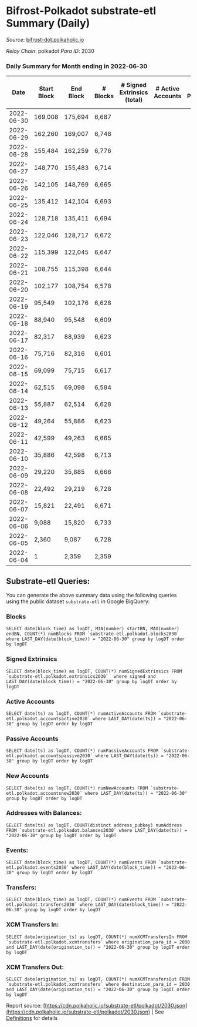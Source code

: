 # Bifrost-Polkadot substrate-etl Summary (Daily)

_Source_: [bifrost-dot.polkaholic.io](https://bifrost-dot.polkaholic.io)

*Relay Chain*: polkadot
*Para ID*: 2030



### Daily Summary for Month ending in 2022-06-30


| Date | Start Block | End Block | # Blocks | # Signed Extrinsics (total) | # Active Accounts | # Passive | # New | # Addresses with Balances | # Events | # Transfers | # XCM Transfers In | # XCM Transfers Out | Issues | 
| ---- | ----------- | --------- | -------- | --------------------------- | ----------------- | --------- | ----- | ------------------------- | -------- | ----------- | ------------------ | ------------------- | ------ |
| 2022-06-30 | 169,008 | 175,694 | 6,687 |  |  |  |  | 6 | 13,381 |   |   |   |  |
| 2022-06-29 | 162,260 | 169,007 | 6,748 |  |  |  |  | 6 | 13,499 |   |   |   |  |
| 2022-06-28 | 155,484 | 162,259 | 6,776 |  |  |  |  | 6 | 13,556 |   |   |   |  |
| 2022-06-27 | 148,770 | 155,483 | 6,714 |  |  |  |  | 6 | 13,432 |   |   |   |  |
| 2022-06-26 | 142,105 | 148,769 | 6,665 |  |  |  |  | 6 | 13,334 |   |   |   |  |
| 2022-06-25 | 135,412 | 142,104 | 6,693 |  |  |  |  | 6 | 13,389 |   |   |   |  |
| 2022-06-24 | 128,718 | 135,411 | 6,694 |  |  |  |  | 6 | 13,395 |   |   |   |  |
| 2022-06-23 | 122,046 | 128,717 | 6,672 |  |  |  |  | 6 | 13,348 |   |   |   |  |
| 2022-06-22 | 115,399 | 122,045 | 6,647 |  |  |  |  | 6 | 13,297 |   |   |   |  |
| 2022-06-21 | 108,755 | 115,398 | 6,644 |  |  |  |  | 6 | 13,292 |   |   |   |  |
| 2022-06-20 | 102,177 | 108,754 | 6,578 |  |  |  |  | 6 | 13,160 |   |   |   |  |
| 2022-06-19 | 95,549 | 102,176 | 6,628 |  |  |  |  | 6 | 13,259 |   |   |   |  |
| 2022-06-18 | 88,940 | 95,548 | 6,609 |  |  |  |  | 6 | 13,222 |   |   |   |  |
| 2022-06-17 | 82,317 | 88,939 | 6,623 |  |  |  |  | 6 | 13,253 |   |   |   |  |
| 2022-06-16 | 75,716 | 82,316 | 6,601 |  |  |  |  | 6 | 13,205 |   |   |   |  |
| 2022-06-15 | 69,099 | 75,715 | 6,617 |  |  |  |  | 6 | 13,238 |   |   |   |  |
| 2022-06-14 | 62,515 | 69,098 | 6,584 |  |  |  |  | 6 | 13,172 |   |   |   |  |
| 2022-06-13 | 55,887 | 62,514 | 6,628 |  |  |  |  | 6 | 13,259 |   |   |   |  |
| 2022-06-12 | 49,264 | 55,886 | 6,623 |  |  |  |  | 6 | 13,250 |   |   |   |  |
| 2022-06-11 | 42,599 | 49,263 | 6,665 |  |  |  |  | 6 | 13,337 |   |   |   |  |
| 2022-06-10 | 35,886 | 42,598 | 6,713 |  |  |  |  | 6 | 13,430 |   |   |   |  |
| 2022-06-09 | 29,220 | 35,885 | 6,666 |  |  |  |  | 6 | 13,335 |   |   |   |  |
| 2022-06-08 | 22,492 | 29,219 | 6,728 |  |  |  |  | 6 | 13,460 |   |   |   |  |
| 2022-06-07 | 15,821 | 22,491 | 6,671 |  |  |  |  | 6 | 13,346 |   |   |   |  |
| 2022-06-06 | 9,088 | 15,820 | 6,733 |  |  |  |  | 6 | 13,469 |   |   |   |  |
| 2022-06-05 | 2,360 | 9,087 | 6,728 |  |  |  |  | 6 | 13,460 |   |   |   |  |
| 2022-06-04 | 1 | 2,359 | 2,359 |  |  |  |  | 6 | 4,719 |   |   |   |  |

## Substrate-etl Queries:
You can generate the above summary data using the following queries using the public dataset `substrate-etl` in Google BigQuery:


### Blocks
```
SELECT date(block_time) as logDT, MIN(number) startBN, MAX(number) endBN, COUNT(*) numBlocks FROM `substrate-etl.polkadot.blocks2030`  where LAST_DAY(date(block_time)) = "2022-06-30" group by logDT order by logDT
```


### Signed Extrinsics
```
SELECT date(block_time) as logDT, COUNT(*) numSignedExtrinsics FROM `substrate-etl.polkadot.extrinsics2030`  where signed and LAST_DAY(date(block_time)) = "2022-06-30" group by logDT order by logDT
```


### Active Accounts
```
SELECT date(ts) as logDT, COUNT(*) numActiveAccounts FROM `substrate-etl.polkadot.accountsactive2030` where LAST_DAY(date(ts)) = "2022-06-30" group by logDT order by logDT
```


### Passive Accounts
```
SELECT date(ts) as logDT, COUNT(*) numPassiveAccounts FROM `substrate-etl.polkadot.accountspassive2030` where LAST_DAY(date(ts)) = "2022-06-30" group by logDT order by logDT
```


### New Accounts
```
SELECT date(ts) as logDT, COUNT(*) numNewAccounts FROM `substrate-etl.polkadot.accountsnew2030` where LAST_DAY(date(ts)) = "2022-06-30" group by logDT order by logDT
```


### Addresses with Balances:
```
SELECT date(ts) as logDT, COUNT(distinct address_pubkey) numAddress FROM `substrate-etl.polkadot.balances2030` where LAST_DAY(date(ts)) = "2022-06-30" group by logDT order by logDT
```


### Events:
```
SELECT date(block_time) as logDT, COUNT(*) numEvents FROM `substrate-etl.polkadot.events2030` where LAST_DAY(date(block_time)) = "2022-06-30" group by logDT order by logDT
```


### Transfers:
```
SELECT date(block_time) as logDT, COUNT(*) numEvents FROM `substrate-etl.polkadot.transfers2030` where LAST_DAY(date(block_time)) = "2022-06-30" group by logDT order by logDT
```


### XCM Transfers In:
```
SELECT date(origination_ts) as logDT, COUNT(*) numXCMTransfersIn FROM `substrate-etl.polkadot.xcmtransfers` where origination_para_id = 2030 and LAST_DAY(date(origination_ts)) = "2022-06-30" group by logDT order by logDT
```


### XCM Transfers Out:
```
SELECT date(origination_ts) as logDT, COUNT(*) numXCMTransfersOut FROM `substrate-etl.polkadot.xcmtransfers` where destination_para_id = 2030 and LAST_DAY(date(origination_ts)) = "2022-06-30" group by logDT order by logDT
```



Report source: [https://cdn.polkaholic.io/substrate-etl/polkadot/2030.json](https://cdn.polkaholic.io/substrate-etl/polkadot/2030.json) | See [Definitions](/DEFINITIONS.md) for details
